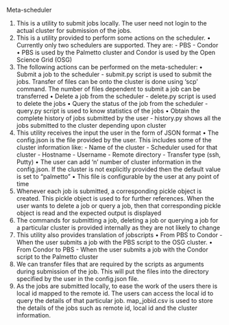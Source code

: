 Meta-scheduler 

1.	This is a utility to submit jobs locally. The user need not login to the actual cluster for submission of the jobs.
2.	This is a utility provided to perform some actions on the scheduler.
      •	Currently only two schedulers are supported. They are:
            -	PBS 
            -	Condor
      •	PBS is used by the Palmetto cluster and Condor is used by the Open Science Grid (OSG)
3.	The following actions can be performed on the meta-scheduler:
      •	Submit a job to the scheduler
             -	submit.py script is used to submit the jobs. Transfer of files can be onto the cluster is done using ‘scp’ command. The                   number of files dependent to submit a job can be transferred
      •	Delete a job from the scheduler 
            -	delete.py script is used to delete the jobs
      •	Query the status of the job from the scheduler
            -	query.py script is used to know statistics of the jobs
      •	Obtain the complete history of jobs submitted by the user
            -	history.py shows all the jobs submitted to the cluster depending upon cluster
4.	This utility receives the input the user in the form of JSON format
      •	The config.json is the file provided by the user. This includes some of the cluster information like:
            -	Name of the cluster
            -	Scheduler used for that cluster
            -	Hostname
            -	Username
            -	Remote directory 
            -	Transfer type (ssh, Putty)
      •	The user can add ‘n’ number of cluster information in the config.json. If the cluster is not explicitly provided then the                 default value is set to “palmetto”
      •	This file is configurable by the user at any point of time
5.	Whenever each job is submitted, a corresponding pickle object is created. This pickle object is used to for further references. When the user wants to delete a job or query a job, then that corresponding pickle object is read and the expected output is displayed
6.	The commands for submitting a job, deleting a job or querying a job for a particular cluster is provided internally as they are not likely to change
7.	This utility also provides translation of jobscripts
      •	From PBS to Condor
            -	When the user submits a job with the PBS script to the OSG cluster. 
      •	From Condor to PBS
            -	When the user submits a job with the Condor script to the Palmetto cluster
8.	We can transfer files that are required by the scripts as arguments during submission of the job. This will put the files into the directory specified by the user in the config.json file.
9.	As the jobs are submitted locally, to ease the work of the users there is local id mapped to the remote id. The users can access the local id to query the details of that particular job.  map_jobid.csv is used to store the details of the jobs such as remote id, local id and the cluster information.


